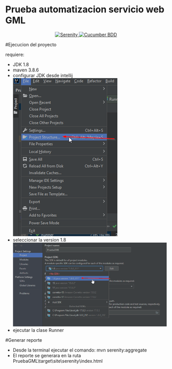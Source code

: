 # Prueba automatizacion servicio web GML

<p align="center">
  <a href="https://serenity-bdd.github.io/theserenitybook/latest/index.html"> 
  <img src="https://serenity-bdd.info/wp-content/uploads/elementor/thumbs/serenity-bdd-pac9onzlqv9ebi90cpg4zsqnp28x4trd1adftgkwbq.png" title="Serenity"> 
  </a>
  <a href="https://cucumber.io/"> 
  <img src="https://ichi.pro/assets/images/max/724/1*KalezkxhSguQlz-LGv6F4A.png" title="Cucumber BDD"> 
  </a>
</p>

#Ejecucion del proyecto

requiere:
- JDK 1.8
- maven 3.8.6
- configurar JDK desde intellij
![img_1.png](img_1.png)
- seleccionar la version 1.8
![img_2.png](img_2.png)
- ejecutar la clase Runner


#Generar reporte
- Desde la terminal ejecutar el comando: mvn serenity:aggregate
- El reporte se generara en la ruta PruebaGML\target\site\serenity\index.html